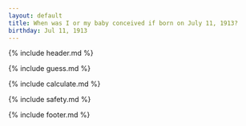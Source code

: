 ```yaml
---
layout: default
title: When was I or my baby conceived if born on July 11, 1913?
birthday: Jul 11, 1913
---
```


{% include header.md %}

{% include guess.md %}

{% include calculate.md %}

{% include safety.md %}

{% include footer.md %}



